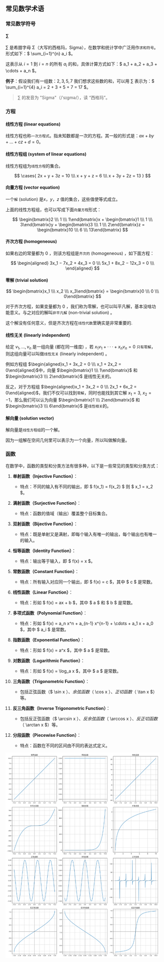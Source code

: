 ## 常见数学术语 
### 常见数学符号

#### ∑

∑ 是希腊字母 Σ（大写的西格玛，Sigma），在数学和统计学中广泛用作`求和符号`。形式如下：$ \sum_{i=1}^{n} a_i $。

这表示从 $i = 1$ 到 $i = n$ 的所有 $a_i$ 的和，具体计算方式如下：$ a_1 + a_2 + a_3 + \cdots + a_n $。

**例子**：假设我们有一组数：$2, 3, 5, 7$ 我们想求这些数的和，可以用 ∑ 表示为：$ \sum_{i=1}^{4} a_i = 2 + 3 + 5 + 7 = 17 $。

> $\sum$ 的发音为 "Sigma"（/ˈsɪɡmə/），读 “西格玛”。

### 方程

#### 线性方程 (linear equations)

线性方程也称`一次方程式`。指未知数都是一次的方程。其一般的形式是：$ax+by+...+cz+d=0$。

#### 线性方程组 (system of linear equations)

线性方程组为`线性方程`的集合。

$$
\cases{
2x +  y + 3z = 10 \\\
x + y + z = 6 \\\
x + 3y + 2z = 13
}
$$

#### 向量方程 (vector equation)

一个`解` (solution) 是$x$，$y$，$z$ 值的集合，这些值使等式成立。

上面的线性方程组，也可以写成下面`向量方程`形式：

$$
\begin{bmatrix}2 \\\ 1 \\\ 1\end{bmatrix}x +
\begin{bmatrix}1 \\\ 1 \\\ 3\end{bmatrix}y +
\begin{bmatrix}3 \\\ 1 \\\ 2\end{bmatrix}z =
\begin{bmatrix}10 \\\ 6 \\\ 13\end{bmatrix}
$$

#### 齐次方程 (homogeneous)

如果右边的常量都为 0 ，则该方程组是`齐次的` (homogeneous) ，如下面方程：

$$
\begin{aligned}
3x_1 − 7x_2 + 4x_3 = 0 \\\
5x_1 + 8x_2 − 12x_3 = 0 \\\
\end{aligned}
$$

#### 零解 (trivial solution)

$$
\begin{bmatrix}x_1 \\\ x_2 \\\ x_3\end{bmatrix} =
\begin{bmatrix}0 \\\ 0 \\\ 0\end{bmatrix}
$$

对于齐次方程，如果变量都为 0 ，我们称为零解，也可以叫平凡解，基本没啥功能意义。与之对应的解叫`非平凡解` (non-trivial solution) 。

这个解没有任何意义，但是齐次方程在`线性代数`里确实是非常重要的.

#### 线性无关 (linearly independent)

给定 $v_1,..., v_n$ 是一组向量 (都在同一维度) ，若 $x_1v_1 + ··· + x_nv_n = 0$ `只有零解`，则这组向量可以叫做`线性无关` (linearly independent) 。

例如方程组 $\begin{aligned}x_1 + 3x_2 = 0 \\\ x_1 + 2x_2 = 0\end{aligned}$中，向量 $\begin{bmatrix}1 \\\ 1\end{bmatrix}$ 和 $\begin{bmatrix}3 \\\ 2\end{bmatrix}$ 是线性无关的。

反之，对于方程组 $\begin{aligned}x_1 + 3x_2 = 0 \\\ 2x_1 + 6x_2 = 0\end{aligned}$，我们不仅可以找到`零解`，同时也能找到其它解 $x_1 = 3,\ x_2 = −1$，那么我们可以认为向量 $\begin{bmatrix}1 \\\ 2\end{bmatrix}$ 和 $\begin{bmatrix}3 \\\ 6\end{bmatrix}$ 是`线性相关`的。

#### 解向量 (solution vector)

解向量是`线性方程组`的一个解。

因为一组解在空间几何里可以表示为一个向量，所以叫做解向量。

### 函数

在数学中，函数的类型和分类方法有很多种，以下是一些常见的类型和分类方式：

1. **单射函数（Injective Function）**：
    - 特点：不同的输入有不同的输出，即 $ f(x_1) = f(x_2) $ 则 $ x_1 = x_2 $。

2. **满射函数（Surjective Function）**：
    - 特点：函数的值域（输出）覆盖整个目标集合。

3. **双射函数（Bijective Function）**：
    - 特点：既是单射又是满射，即每个输入有唯一的输出，每个输出也有唯一的输入。

4. **恒等函数（Identity Function）**：
    - 特点：输出等于输入，即 $ f(x) = x $。

5. **常数函数（Constant Function）**：
    - 特点：所有输入对应同一个输出，即 $ f(x) = c $，其中 $ c $ 是常数。

6. **线性函数（Linear Function）**：
    - 特点：形如 $ f(x) = ax + b $，其中 $ a $ 和 $ b $ 是常数。

7. **多项式函数（Polynomial Function）**：
    - 特点：形如 $ f(x) = a_n x^n + a_{n-1} x^{n-1} + \cdots + a_1 x + a_0 $，其中 $ a_i $ 是常数。

8. **指数函数（Exponential Function）**：
    - 特点：形如 $ f(x) = a^x $，其中 $ a $ 是常数。

9. **对数函数（Logarithmic Function）**：
    - 特点：形如 $ f(x) = \log_a x $，其中 $ a $ 是常数。

10. **三角函数（Trigonometric Function）**：
    - 包括正弦函数（$ \sin x $）、余弦函数（$ \cos x $）、正切函数（$ \tan x $）等。

11. **反三角函数（Inverse Trigonometric Function）**：
    - 包括反正弦函数（$ \arcsin x $）、反余弦函数（$ \arccos x $）、反正切函数（$ \arctan x $）等。

12. **分段函数（Piecewise Function）**：
    - 特点：函数在不同的区间由不同的表达式定义。

![function_types.svg](function_types.svg)
